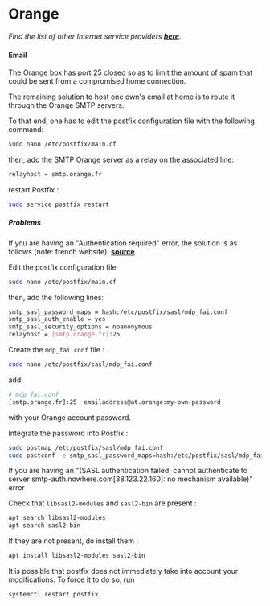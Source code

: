 # Orange

*Find the list of other Internet service providers **[here](/isp)**.*

#### Email

The Orange box has port 25 closed so as to limit the amount of spam that could be sent from a compromised home connection.

The remaining solution to host one own's email at home is to route it through the Orange SMTP servers.

To that end, one has to edit the postfix configuration file with the following command:

```bash
sudo nano /etc/postfix/main.cf
```

then, add the SMTP Orange server as a relay on the associated line:

```bash
relayhost = smtp.orange.fr
```

restart Postfix :

```bash
sudo service postfix restart
```

##### Problems

If you are having an "Authentication required" error, the solution is as follows (note: french website): **[source](http://viruslocker.free.fr/?page_id=1749)**.

Edit the postfix configuration file

```bash
sudo nano /etc/postfix/main.cf
```
then, add the following lines:

```bash
smtp_sasl_password_maps = hash:/etc/postfix/sasl/mdp_fai.conf
smtp_sasl_auth_enable = yes
smtp_sasl_security_options = noanonymous
relayhost = [smtp.orange.fr]:25
```

Create the `mdp_fai.conf` file :

```bash
sudo nano /etc/postfix/sasl/mdp_fai.conf
```

add

```bash
# mdp_fai.conf
[smtp.orange.fr]:25  emailaddress@at.orange:my-own-password
```
with your Orange account password.

Integrate the password into Postfix :

```bash
sudo postmap /etc/postfix/sasl/mdp_fai.conf
sudo postconf -e smtp_sasl_password_maps=hash:/etc/postfix/sasl/mdp_fai.conf
```

If you are having an "(SASL authentication failed; cannot authenticate to server smtp-auth.nowhere.com[38.123.22.160]: no mechanism available)" error

Check that `libsasl2-modules` and `sasl2-bin` are present :

```bash
apt search libsasl2-modules
apt search sasl2-bin
```

If they are not present, do install them :

```bash
apt install libsasl2-modules sasl2-bin
```

It is possible that postfix does not immediately take into account your modifications. To force it to do so, run
```bash
systemctl restart postfix
```
